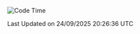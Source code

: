 
<!--START_SECTION:waka-->
![Code Time](http://img.shields.io/badge/Code%20Time-768%20hrs%2047%20mins-blue)


 Last Updated on 24/09/2025 20:26:36 UTC
<!--END_SECTION:waka-->
